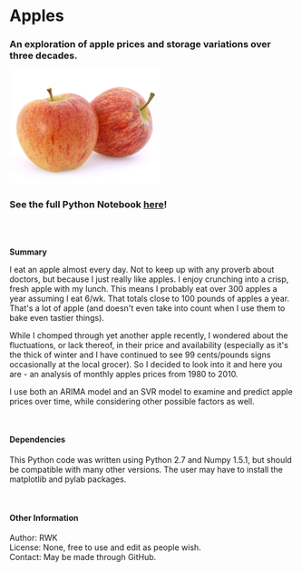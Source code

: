 # Apples

### An exploration of apple prices and storage variations over three decades. ###

<a href="https://github.com/rwk506/Apples/blob/master/All_of_the_Apples.ipynb">
   <img src="https://github.com/rwk506/Apples/blob/master/apples.jpeg" alt="Apples! nom nom nom" height="200">
</a>

### See the full Python Notebook <a href="https://github.com/rwk506/Apples/blob/master/All_of_the_Apples.md">here</a>! ###
</br></br>



**Summary**

I eat an apple almost every day. Not to keep up with any proverb about doctors, but because I just really like apples. I enjoy crunching into a crisp, fresh apple with my lunch. This means I probably eat over 300 apples a year assuming I eat 6/wk. That totals close to 100 pounds of apples a year. That's a lot of apple (and doesn't even take into count when I use them to bake even tastier things).

While I chomped through yet another apple recently, I wondered about the fluctuations, or lack thereof, in their price and availability (especially as it's the thick of winter and I have continued to see 99 cents/pounds signs occasionally at the local grocer). So I decided to look into it and here you are - an analysis of monthly apples prices from 1980 to 2010.

I use both an ARIMA model and an SVR model to examine and predict apple prices over time, while considering other possible factors as well.




</br>
<h4>Dependencies</h4>

This Python code was written using Python 2.7 and Numpy 1.5.1, but should be compatible with many other versions. The user may have to install the matplotlib and pylab packages.


</br>
<h4>Other Information</h4>

Author: RWK </br>
License: None, free to use and edit as people wish. </br>
Contact: May be made through GitHub. </br>

